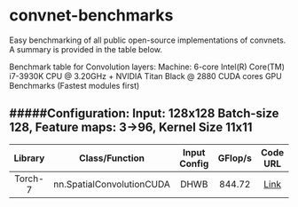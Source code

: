 convnet-benchmarks
==================

Easy benchmarking of all public open-source implementations of convnets.
A summary is provided in the table below.

Benchmark table for Convolution layers:
Machine: 6-core Intel(R) Core(TM) i7-3930K CPU @ 3.20GHz + NVIDIA Titan Black @ 2880 CUDA cores
GPU Benchmarks (Fastest modules first)

#####Configuration: Input: 128x128 Batch-size 128, Feature maps: 3->96,  Kernel Size 11x11
-------------------------------------------------------------------------------------
| Library       | Class/Function         | Input Config| GFlop/s   | Code URL       |
|:-------------:|:----------------------:|:-----------:|:---------:|:--------------:|
| Torch-7       | nn.SpatialConvolutionCUDA | DHWB | 844.72  | [Link](https://github.com/torch/cunn/blob/master/SpatialConvolutionCUDA/updateOutput.cu) |


